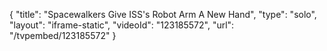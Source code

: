 {
    "title": "Spacewalkers Give ISS's Robot Arm A New Hand",
    "type": "solo",
    "layout": "iframe-static",
    "videoId": "123185572",
    "url": "\/tvpembed\/123185572"
}